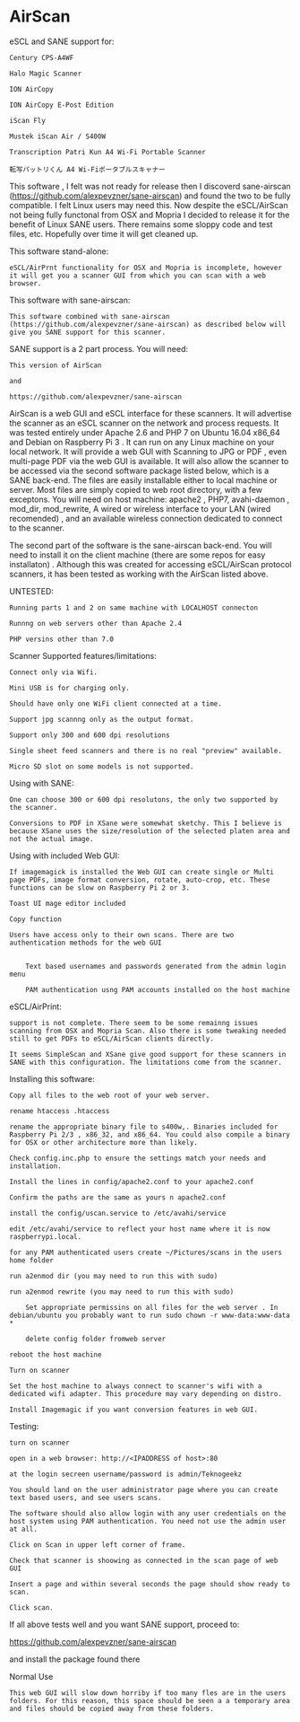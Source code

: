 # AirScan

  eSCL and SANE support for:

  	Century CPS-A4WF

  	Halo Magic Scanner

  	ION AirCopy

  	ION AirCopy E-Post Edition

  	iScan Fly

  	Mustek iScan Air / S400W

  	Transcription Patri Kun A4 Wi-Fi Portable Scanner

  	転写パットリくん A4 Wi-Fiポータブルスキャナー

This software , I felt was not ready for release then I discoverd sane-airscan (https://github.com/alexpevzner/sane-airscan) and found the two to be fully compatible. I felt Linux users may need this. Now despite the eSCL/AirScan not being fully functonal from OSX and Mopria I decided to release it for the benefit of Linux SANE users. There remains some sloppy code and test files, etc. Hopefully over time it will get cleaned up.

This software stand-alone:

  	eSCL/AirPrnt functionality for OSX and Mopria is incomplete, however it will get you a scanner GUI from which you can scan with a web browser. 


This software with sane-airscan:

  	This software combined with sane-airscan (https://github.com/alexpevzner/sane-airscan) as described below will give you SANE support for this scanner.


SANE support is a 2 part process. You will need:

	This version of AirScan

	and

	https://github.com/alexpevzner/sane-airscan


AirScan is a web GUI and eSCL interface for these scanners. It will advertise the scanner as an eSCL scanner on the network and process requests. It was tested entirely under Apache 2.6 and PHP 7 on Ubuntu 16.04 x86_64 and Debian on Raspberry Pi 3 .  It can run on any Linux machine on your local network.  It will provide a web GUI with Scanning to JPG or PDF , even multi-page PDF via the web GUI is available. It will also allow the scanner to be accessed via the second software package listed below, which is a SANE back-end. The files are easily installable either to local machine or server. Most files are simply copied to web root directory, with a few exceptons.
You will need on host machine: apache2 , PHP7, avahi-daemon , mod_dir, mod_rewrite, A wired or wireless interface to your LAN (wired recomended) , and an available wireless connection dedicated to connect to the scanner.


The second part of the software is the sane-airscan back-end. You will need to install it on the client machine (there are some repos for easy installaton) . Although this was created for accessing eSCL/AirScan protocol scanners, it has been tested as working with the AirScan listed above.


UNTESTED:

	Running parts 1 and 2 on same machine with LOCALHOST connecton

	Runnng on web servers other than Apache 2.4
	
	PHP versins other than 7.0




Scanner Supported features/limitations:

	Connect only via Wifi.

	Mini USB is for charging only.

	Should have only one WiFi client connected at a time.

	Support jpg scannng only as the output format.

	Support only 300 and 600 dpi resolutions

	Single sheet feed scanners and there is no real "preview" available.

	Micro SD slot on some models is not supported.




Using with SANE:

	One can choose 300 or 600 dpi resolutons, the only two supported by the scanner.

	Conversions to PDF in XSane were somewhat sketchy. This I believe is because XSane uses the size/resolution of the selected platen area and not the actual image.




Using with included Web GUI:

	If imagemagick is installed the Web GUI can create single or Multi page PDFs, image format conversion, rotate, auto-crop, etc. These functions can be slow on Raspberry Pi 2 or 3.
	
	Toast UI mage editor included
	
	Copy function

	Users have access only to their own scans. There are two authentication methods for the web GUI


  		Text based usernames and passwords generated from the admin login menu

  		PAM authentication usng PAM accounts installed on the host machine


eSCL/AirPrint:

	support is not complete. There seem to be some remainng issues scanning from OSX and Mopria Scan. Also there is some tweaking needed still to get PDFs to eSCL/AirScan clients directly.

	It seems SimpleScan and XSane give good support for these scanners in SANE with this configuration. The limitations come from the scanner.




Installing this software:

	Copy all files to the web root of your web server.

	rename htaccess .htaccess

	rename the appropriate binary file to s400w,. Binaries included for Raspberry Pi 2/3 , x86_32, and x86_64. You could also compile a binary for OSX or other architecture more than likely.

	Check config.inc.php to ensure the settings match your needs and installation.

	Install the lines in config/apache2.conf to your apache2.conf

	Confirm the paths are the same as yours n apache2.conf

	install the config/uscan.service to /etc/avahi/service 

	edit /etc/avahi/service to reflect your host name where it is now raspberrypi.local.

	for any PAM authenticated users create ~/Pictures/scans in the users home folder

	run a2enmod dir (you may need to run this with sudo)

	run a2enmod rewrite (you may need to run this with sudo)

    	Set appropriate permissins on all files for the web server . In debian/ubuntu you probably want to run sudo chown -r www-data:www-data *

    	delete config folder fromweb server
	
	reboot the host machine

	Turn on scanner

	Set the host machine to always connect to scanner's wifi with a dedicated wifi adapter. This procedure may vary depending on distro.

	Install Imagemagic if you want conversion features in web GUI.




Testing:

	turn on scanner

	open in a web browser: http://<IPADDRESS of host>:80

	at the login secreen username/password is admin/Teknogeekz

	You should land on the user administrator page where you can create text based users, and see users scans.

	The software should also allow login with any user credentials on the host system using PAM authentication. You need not use the admin user at all.  

	Click on Scan in upper left corner of frame. 

	Check that scanner is shoowing as connected in the scan page of web GUI

	Insert a page and within several seconds the page should show ready to scan. 

	Click scan.




If all above tests well and you want SANE support, proceed to:

https://github.com/alexpevzner/sane-airscan  

and install the package found there


Normal Use

	This web GUI will slow down horriby if too many fles are in the users folders. For this reason, this space should be seen a a temporary area and files should be copied away from these folders. 

